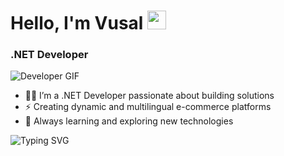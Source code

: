 # Hello, I'm Vusal <img src="https://media.giphy.com/media/hvRJCLFzcasrR4ia7z/giphy.gif" width="30px">
### .NET Developer

![Developer GIF](https://media.giphy.com/media/26tn33aiTi1jkl6H6/giphy.gif)

- 👨‍💻 I’m a .NET Developer passionate about building solutions
- ⚡ Creating dynamic and multilingual e-commerce platforms
- 🚀 Always learning and exploring new technologies

![Typing SVG](https://readme-typing-svg.demolab.com?font=Fira+Code&size=24&duration=3000&pause=500&color=FF5733&center=true&vCenter=true&width=600&height=50&lines=Hello%2C+I'm+Vusal+%F0%9F%91%8B;I'm+a+.NET+Developer+%F0%9F%92%BB;I+build+awesome+web+applications!)
